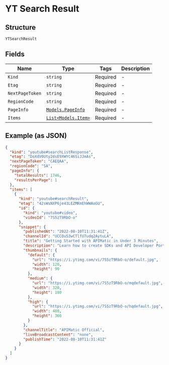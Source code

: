 
# YT Search Result

## Structure

`YTSearchResult`

## Fields

| Name | Type | Tags | Description |
|  --- | --- | --- | --- |
| `Kind` | `string` | Required | - |
| `Etag` | `string` | Required | - |
| `NextPageToken` | `string` | Required | - |
| `RegionCode` | `string` | Required | - |
| `PageInfo` | [`Models.PageInfo`](../../doc/models/page-info.md) | Required | - |
| `Items` | [`List<Models.Item>`](../../doc/models/item.md) | Required | - |

## Example (as JSON)

```json
{
  "kind": "youtube#searchListResponse",
  "etag": "DoXdV0Uty2dsE9XWYC46SiJJmAs",
  "nextPageToken": "CAEQAA",
  "regionCode": "SA",
  "pageInfo": {
    "totalResults": 1746,
    "resultsPerPage": 1
  },
  "items": [
    {
      "kind": "youtube#searchResult",
      "etag": "42sWsNXP6je43LEZMKmEhWWAoGU",
      "id": {
        "kind": "youtube#video",
        "videoId": "7S5zT9RbO-o"
      },
      "snippet": {
        "publishedAt": "2022-08-10T11:31:41Z",
        "channelId": "UCCOuS3wCTlfU7udq2AytuLA",
        "title": "Getting Started with APIMatic in Under 3 Minutes",
        "description": "Learn how to create SDKs and API Developer Portal from your API specification file in just 3 minutes. 0:00 Introduction 0:27 Step ...",
        "thumbnails": {
          "default": {
            "url": "https://i.ytimg.com/vi/7S5zT9RbO-o/default.jpg",
            "width": 120,
            "height": 90
          },
          "medium": {
            "url": "https://i.ytimg.com/vi/7S5zT9RbO-o/mqdefault.jpg",
            "width": 320,
            "height": 180
          },
          "high": {
            "url": "https://i.ytimg.com/vi/7S5zT9RbO-o/hqdefault.jpg",
            "width": 480,
            "height": 360
          }
        },
        "channelTitle": "APIMatic Official",
        "liveBroadcastContent": "none",
        "publishTime": "2022-08-10T11:31:41Z"
      }
    }
  ]
}
```

